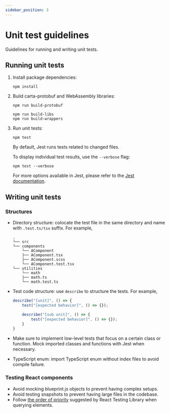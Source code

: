 ```yaml
---
sidebar_position: 3
---
```


# Unit test guidelines

Guidelines for running and writing unit tests.

## Running unit tests

1. Install package dependencies:

    ```
    npm install
    ```

2. Build carta-protobuf and WebAssembly libraries:

    ```
    npm run build-protobuf

    npm run build-libs
    npm run build-wrappers
    ```

3. Run unit tests:

    ```
    npm test
    ```

    By default, Jest runs tests related to changed files.

    To display individual test results, use the `--verbose` flag:

    ```
    npm test --verbose
    ```

    For more options available in Jest, please refer to the [Jest documentation](https://jestjs.io/docs/cli).

## Writing unit tests

### Structures

-   Directory structure: colocate the test file in the same directory and name with `.test.ts/tsx` suffix. For example,
    ```
    .
    └── src
    └── components
        └── AComponent
        ├── AComponent.tsx
        ├── AComponent.scss
        └── AComponent.test.tsx
    └── utilities
        └── math
        ├── math.ts
        └── math.test.ts
    ```
-   Test code structure: use `describe` to structure the tests. For example,

    ```javascript
    describe("[unit]", () => {
        test("[expected behavior]", () => {});

        describe("[sub unit]", () => {
            test("[expected behavior]", () => {});
        }
    }
    ```

-   Make sure to implement low-level tests that focus on a certain class or function. Mock imported classes and functions with Jest when necessary.
-   TypeScript enum: import TypeScript enum without index files to avoid compile failure.

### Testing React components

-   Avoid mocking blueprint.js objects to prevent having complex setups.
-   Avoid testing snapshots to prevent having large files in the codebase.
-   Follow [the order of priority](https://testing-library.com/docs/queries/about/#priority) suggested by React Testing Library when querying elements.
